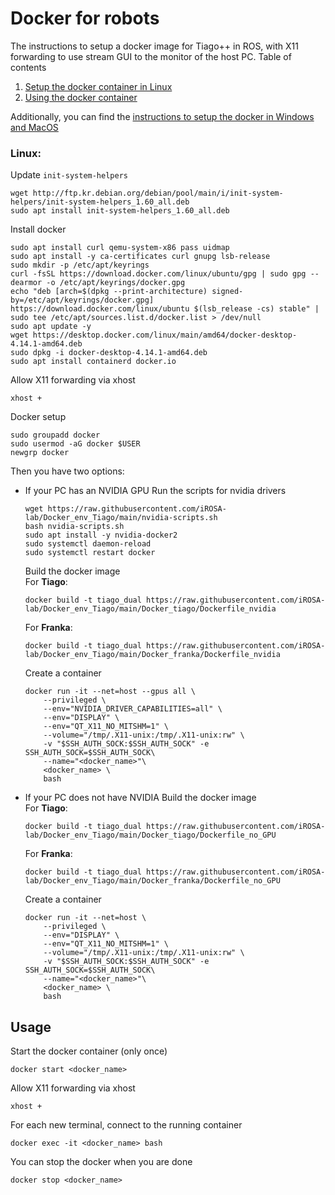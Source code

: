 # Docker for robots

The instructions to setup a docker image for Tiago++ in ROS, with X11 forwarding to use stream GUI to the monitor of the host PC.
Table of contents
1. [Setup the docker container in Linux](#linux)
2. [Using the docker container](#usage)

Additionally, you can find the [instructions to setup the docker in Windows and MacOS](https://github.com/iROSA-lab/Docker_env_Tiago/blob/main/Windows_Mac.md)

### Linux:
Update `init-system-helpers`
```
wget http://ftp.kr.debian.org/debian/pool/main/i/init-system-helpers/init-system-helpers_1.60_all.deb
sudo apt install init-system-helpers_1.60_all.deb
```
Install docker
```
sudo apt install curl qemu-system-x86 pass uidmap
sudo apt install -y ca-certificates curl gnupg lsb-release
sudo mkdir -p /etc/apt/keyrings
curl -fsSL https://download.docker.com/linux/ubuntu/gpg | sudo gpg --dearmor -o /etc/apt/keyrings/docker.gpg
echo "deb [arch=$(dpkg --print-architecture) signed-by=/etc/apt/keyrings/docker.gpg] https://download.docker.com/linux/ubuntu $(lsb_release -cs) stable" | sudo tee /etc/apt/sources.list.d/docker.list > /dev/null
sudo apt update -y
wget https://desktop.docker.com/linux/main/amd64/docker-desktop-4.14.1-amd64.deb
sudo dpkg -i docker-desktop-4.14.1-amd64.deb
sudo apt install containerd docker.io
```
Allow X11 forwarding via xhost
```
xhost +
```
Docker setup
```
sudo groupadd docker
sudo usermod -aG docker $USER
newgrp docker
```

Then you have two options:

* If your PC has an NVIDIA GPU
    Run the scripts for nvidia drivers
    ```
    wget https://raw.githubusercontent.com/iROSA-lab/Docker_env_Tiago/main/nvidia-scripts.sh
    bash nvidia-scripts.sh
    sudo apt install -y nvidia-docker2
    sudo systemctl daemon-reload
    sudo systemctl restart docker
    ```

    Build the docker image <br>
    For **Tiago**:
    ```
    docker build -t tiago_dual https://raw.githubusercontent.com/iROSA-lab/Docker_env_Tiago/main/Docker_tiago/Dockerfile_nvidia
    ```
    For **Franka**:
    ```
    docker build -t tiago_dual https://raw.githubusercontent.com/iROSA-lab/Docker_env_Tiago/main/Docker_franka/Dockerfile_nvidia
    ```

    Create a container
    ```
    docker run -it --net=host --gpus all \
        --privileged \
        --env="NVIDIA_DRIVER_CAPABILITIES=all" \
        --env="DISPLAY" \
        --env="QT_X11_NO_MITSHM=1" \
        --volume="/tmp/.X11-unix:/tmp/.X11-unix:rw" \
        -v "$SSH_AUTH_SOCK:$SSH_AUTH_SOCK" -e SSH_AUTH_SOCK=$SSH_AUTH_SOCK\
        --name="<docker_name>"\
        <docker_name> \
        bash
    ```

* If your PC does not have NVIDIA
    Build the docker image <br>
    For **Tiago**:
    ```
    docker build -t tiago_dual https://raw.githubusercontent.com/iROSA-lab/Docker_env_Tiago/main/Docker_tiago/Dockerfile_no_GPU
    ```
    For **Franka**:
    ```
    docker build -t tiago_dual https://raw.githubusercontent.com/iROSA-lab/Docker_env_Tiago/main/Docker_franka/Dockerfile_no_GPU
    ```

    Create a container
    ```
    docker run -it --net=host \
        --privileged \
        --env="DISPLAY" \
        --env="QT_X11_NO_MITSHM=1" \
        --volume="/tmp/.X11-unix:/tmp/.X11-unix:rw" \
        -v "$SSH_AUTH_SOCK:$SSH_AUTH_SOCK" -e SSH_AUTH_SOCK=$SSH_AUTH_SOCK\
        --name="<docker_name>"\
        <docker_name> \
        bash
    ```

## Usage

Start the docker container (only once)
```
docker start <docker_name>
```
Allow X11 forwarding via xhost
```
xhost +
```
For each new terminal, connect to the running container
```
docker exec -it <docker_name> bash
```
You can stop the docker when you are done
```
docker stop <docker_name> 
```
